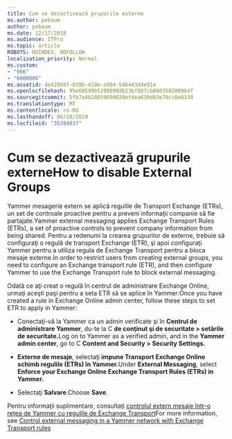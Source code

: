 ```yaml
---
title: Cum se dezactivează grupurile externe
ms.author: pebaum
author: pebaum
ms.date: 12/17/2018
ms.audience: ITPro
ms.topic: article
ROBOTS: NOINDEX, NOFOLLOW
localization_priority: Normal
ms.custom:
- "966"
- "6000006"
ms.assetid: 4e429507-039b-410e-a994-54b443d4e91e
ms.openlocfilehash: 95e60599b5298090db23bf887cb860350280964f
ms.sourcegitcommit: 5fb7a4b28859690020efdea630d03e70cc0e6334
ms.translationtype: MT
ms.contentlocale: ro-RO
ms.lasthandoff: 06/28/2019
ms.locfileid: "35384837"
---
```

# <a name="how-to-disable-external-groups"></a><span data-ttu-id="56811-102">Cum se dezactivează grupurile externe</span><span class="sxs-lookup"><span data-stu-id="56811-102">How to disable External Groups</span></span>

<span data-ttu-id="56811-103">Yammer mesagerie extern se aplică regulile de Transport Exchange (ETRs), un set de controale proactive pentru a preveni informaţii companie să fie partajate.</span><span class="sxs-lookup"><span data-stu-id="56811-103">Yammer external messaging applies Exchange Transport Rules (ETRs), a set of proactive controls to prevent company information from being shared.</span></span> <span data-ttu-id="56811-104">Pentru a redenumi la crearea grupurilor de externe, trebuie să configuraţi o regulă de transport Exchange (ETR), şi apoi configuraţi Yammer pentru a utiliza regula de Exchange Transport pentru a bloca mesaje externe.</span><span class="sxs-lookup"><span data-stu-id="56811-104">In order to restrict users from creating external groups, you need to configure an Exchange transport rule (ETR), and then configure Yammer to use the Exchange Transport rule to block external messaging.</span></span>
  
<span data-ttu-id="56811-105">Odată ce aţi creat o regulă în centrul de administrare Exchange Online, urmaţi aceşti paşi pentru a seta ETR să se aplice în Yammer:</span><span class="sxs-lookup"><span data-stu-id="56811-105">Once you have created a rule in Exchange Online admin center, follow these steps to set ETR to apply in Yammer:</span></span>
  
- <span data-ttu-id="56811-106">Conectaţi-vă la Yammer ca un admin verificate şi în **Centrul de administrare Yammer**, du-te la C **de conţinut şi de securitate \> setările de securitate.**</span><span class="sxs-lookup"><span data-stu-id="56811-106">Log on to Yammer as a verified admin, and in the **Yammer admin center**, go to C **Content and Security \> Security Settings.**</span></span>

- <span data-ttu-id="56811-107">**Externe de mesaje**, selectaţi **impune Transport Exchange Online schimb regulile (ETRs) în Yammer.**</span><span class="sxs-lookup"><span data-stu-id="56811-107">Under **External Messaging**, select **Enforce your Exchange Online Exchange Transport Rules (ETRs) in Yammer.**</span></span>

- <span data-ttu-id="56811-108">Selectaţi **Salvare**.</span><span class="sxs-lookup"><span data-stu-id="56811-108">Choose **Save**.</span></span>

<span data-ttu-id="56811-109">Pentru informaţii suplimentare, consultaţi [controlul extern mesaje într-o reţea de Yammer cu regulile de Exchange Transport](https://support.office.com/article/Control-external-messaging-in-a-Yammer-network-with-Exchange-Transport-Rules-f8fd6403-c8f3-4307-9230-65304d6000d9)</span><span class="sxs-lookup"><span data-stu-id="56811-109">For more information, see [Control external messaging in a Yammer network with Exchange Transport rules](https://support.office.com/article/Control-external-messaging-in-a-Yammer-network-with-Exchange-Transport-Rules-f8fd6403-c8f3-4307-9230-65304d6000d9)</span></span>
  